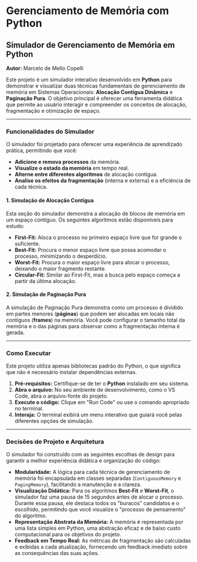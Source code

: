 # Gerenciamento de Memória com Python

## Simulador de Gerenciamento de Memória em Python

**Autor:** Marcelo de Mello Copelli

Este projeto é um simulador interativo desenvolvido em **Python** para demonstrar e visualizar duas técnicas fundamentais de gerenciamento de memória em Sistemas Operacionais: **Alocação Contígua Dinâmica** e **Paginação Pura**. O objetivo principal é oferecer uma ferramenta didática que permite ao usuário interagir e compreender os conceitos de alocação, fragmentação e otimização de espaço.

---

### Funcionalidades do Simulador

O simulador foi projetado para oferecer uma experiência de aprendizado prática, permitindo que você:

* **Adicione e remova processos** da memória.
* **Visualize o estado da memória** em tempo real.
* **Alterne entre diferentes algoritmos** de alocação contígua.
* **Analise os efeitos da fragmentação** (interna e externa) e a eficiência de cada técnica.

#### 1. Simulação de Alocação Contígua

Esta seção do simulador demonstra a alocação de blocos de memória em um espaço contíguo. Os seguintes algoritmos estão disponíveis para estudo:

* **First-Fit:** Aloca o processo no primeiro espaço livre que for grande o suficiente.
* **Best-Fit:** Procura o menor espaço livre que possa acomodar o processo, minimizando o desperdício.
* **Worst-Fit:** Procura o maior espaço livre para alocar o processo, deixando o maior fragmento restante.
* **Circular-Fit:** Similar ao First-Fit, mas a busca pelo espaço começa a partir da última alocação.

#### 2. Simulação de Paginação Pura

A simulação de Paginação Pura demonstra como um processo é dividido em partes menores (**páginas**) que podem ser alocadas em locais não contíguos (**frames**) na memória. Você pode configurar o tamanho total da memória e o das páginas para observar como a fragmentação interna é gerada.

---

### Como Executar

Este projeto utiliza apenas bibliotecas padrão do Python, o que significa que não é necessário instalar dependências externas.

1.  **Pré-requisitos:** Certifique-se de ter o **Python** instalado em seu sistema.
2.  **Abra o arquivo:** No seu ambiente de desenvolvimento, como o VS Code, abra o arquivo-fonte do projeto.
3.  **Execute o código:** Clique em "Run Code" ou use o comando apropriado no terminal.
4.  **Interaja:** O terminal exibirá um menu interativo que guiará você pelas diferentes opções de simulação.

---

### Decisões de Projeto e Arquitetura

O simulador foi construído com as seguintes escolhas de design para garantir a melhor experiência didática e organização do código:

* **Modularidade:** A lógica para cada técnica de gerenciamento de memória foi encapsulada em classes separadas (`ContiguousMemory` e `PagingMemory`), facilitando a manutenção e a clareza.
* **Visualização Didática:** Para os algoritmos **Best-Fit** e **Worst-Fit**, o simulador faz uma pausa de 15 segundos antes de alocar o processo. Durante essa pausa, ele destaca todos os "buracos" candidatos e o escolhido, permitindo que você visualize o "processo de pensamento" do algoritmo.
* **Representação Abstrata da Memória:** A memória é representada por uma lista simples em Python, uma abstração eficaz e de baixo custo computacional para os objetivos do projeto.
* **Feedback em Tempo Real:** As métricas de fragmentação são calculadas e exibidas a cada atualização, fornecendo um feedback imediato sobre as consequências das suas ações.